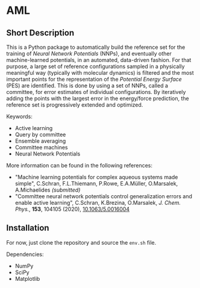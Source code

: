 AML
===

Short Description
-----------------

This is a Python package to automatically build the reference set
for the training of _Neural Network Potentials_ (NNPs),
and eventually other machine-learned potentials,
in an automated, data-driven fashion.
For that purpose, a large set of reference configurations
sampled in a physically meaningful way (typically with molecular dynamics)
is filtered and the most important points for the representation of the
_Potential Energy Surface_ (PES) are identified.
This is done by using a set of NNPs, called a committee, for
error estimates of individual configurations.
By iteratively adding the points with the largest
error in the energy/force prediction, the reference
set is progressively extended and optimized.

Keywords:
* Active learning
* Query by committee
* Ensemble averaging
* Committee machines
* Neural Network Potentials

More information can be found in the following references:

* "Machine learning potentials for complex aqueous systems made simple", C.Schran, F.L.Thiemann, P.Rowe, E.A.Müller, O.Marsalek, A.Michaelides _(submitted)_
* "Committee neural network potentials control generalization errors and enable active learning", C.Schran, K.Brezina, O.Marsalek, _J. Chem. Phys._, **153**, 104105 (2020), [10.1063/5.0016004](https://doi.org/10.1063/5.0016004)


Installation
------------

For now, just clone the repository and source the `env.sh` file.

Dependencies:
* NumPy
* SciPy
* Matplotlib
